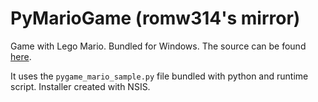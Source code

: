 # PyMarioGame (romw314's mirror)
Game with Lego Mario. Bundled for Windows.
The source can be found [here](https://github.com/Jackomatrus/pyLegoMario).

It uses the `pygame_mario_sample.py` file bundled with python and runtime script.
Installer created with NSIS.
